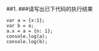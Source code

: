 ##1.
###请写出已下代码的执行结果
 ```
 var a = {x:1};
 var b = a;
 a.x = a = {n: 1};
 console.log(a);
 console.log(b);
 ```
